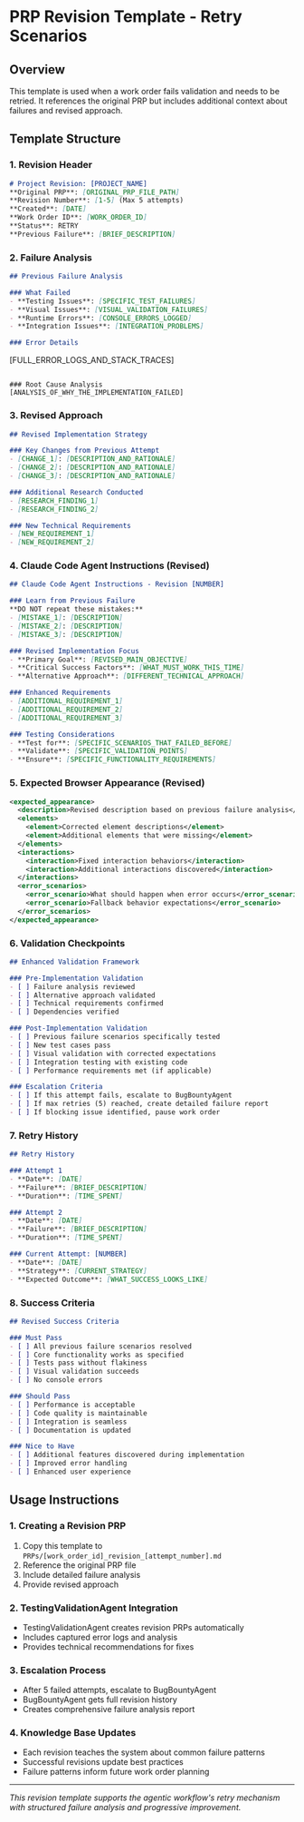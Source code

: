 # PRP Revision Template - Retry Scenarios

## Overview
This template is used when a work order fails validation and needs to be retried. It references the original PRP but includes additional context about failures and revised approach.

## Template Structure

### 1. Revision Header
```markdown
# Project Revision: [PROJECT_NAME]
**Original PRP**: [ORIGINAL_PRP_FILE_PATH]
**Revision Number**: [1-5] (Max 5 attempts)
**Created**: [DATE]
**Work Order ID**: [WORK_ORDER_ID]
**Status**: RETRY
**Previous Failure**: [BRIEF_DESCRIPTION]
```

### 2. Failure Analysis
```markdown
## Previous Failure Analysis

### What Failed
- **Testing Issues**: [SPECIFIC_TEST_FAILURES]
- **Visual Issues**: [VISUAL_VALIDATION_FAILURES]
- **Runtime Errors**: [CONSOLE_ERRORS_LOGGED]
- **Integration Issues**: [INTEGRATION_PROBLEMS]

### Error Details
```
[FULL_ERROR_LOGS_AND_STACK_TRACES]
```

### Root Cause Analysis
[ANALYSIS_OF_WHY_THE_IMPLEMENTATION_FAILED]
```

### 3. Revised Approach
```markdown
## Revised Implementation Strategy

### Key Changes from Previous Attempt
- [CHANGE_1]: [DESCRIPTION_AND_RATIONALE]
- [CHANGE_2]: [DESCRIPTION_AND_RATIONALE]
- [CHANGE_3]: [DESCRIPTION_AND_RATIONALE]

### Additional Research Conducted
- [RESEARCH_FINDING_1]
- [RESEARCH_FINDING_2]

### New Technical Requirements
- [NEW_REQUIREMENT_1]
- [NEW_REQUIREMENT_2]
```

### 4. Claude Code Agent Instructions (Revised)
```markdown
## Claude Code Agent Instructions - Revision [NUMBER]

### Learn from Previous Failure
**DO NOT repeat these mistakes:**
- [MISTAKE_1]: [DESCRIPTION]
- [MISTAKE_2]: [DESCRIPTION]
- [MISTAKE_3]: [DESCRIPTION]

### Revised Implementation Focus
- **Primary Goal**: [REVISED_MAIN_OBJECTIVE]
- **Critical Success Factors**: [WHAT_MUST_WORK_THIS_TIME]
- **Alternative Approach**: [DIFFERENT_TECHNICAL_APPROACH]

### Enhanced Requirements
- [ADDITIONAL_REQUIREMENT_1]
- [ADDITIONAL_REQUIREMENT_2]
- [ADDITIONAL_REQUIREMENT_3]

### Testing Considerations
- **Test for**: [SPECIFIC_SCENARIOS_THAT_FAILED_BEFORE]
- **Validate**: [SPECIFIC_VALIDATION_POINTS]
- **Ensure**: [SPECIFIC_FUNCTIONALITY_REQUIREMENTS]
```

### 5. Expected Browser Appearance (Revised)
```xml
<expected_appearance>
  <description>Revised description based on previous failure analysis</description>
  <elements>
    <element>Corrected element descriptions</element>
    <element>Additional elements that were missing</element>
  </elements>
  <interactions>
    <interaction>Fixed interaction behaviors</interaction>
    <interaction>Additional interactions discovered</interaction>
  </interactions>
  <error_scenarios>
    <error_scenario>What should happen when error occurs</error_scenario>
    <error_scenario>Fallback behavior expectations</error_scenario>
  </error_scenarios>
</expected_appearance>
```

### 6. Validation Checkpoints
```markdown
## Enhanced Validation Framework

### Pre-Implementation Validation
- [ ] Failure analysis reviewed
- [ ] Alternative approach validated
- [ ] Technical requirements confirmed
- [ ] Dependencies verified

### Post-Implementation Validation
- [ ] Previous failure scenarios specifically tested
- [ ] New test cases pass
- [ ] Visual validation with corrected expectations
- [ ] Integration testing with existing code
- [ ] Performance requirements met (if applicable)

### Escalation Criteria
- [ ] If this attempt fails, escalate to BugBountyAgent
- [ ] If max retries (5) reached, create detailed failure report
- [ ] If blocking issue identified, pause work order
```

### 7. Retry History
```markdown
## Retry History

### Attempt 1
- **Date**: [DATE]
- **Failure**: [BRIEF_DESCRIPTION]
- **Duration**: [TIME_SPENT]

### Attempt 2
- **Date**: [DATE]
- **Failure**: [BRIEF_DESCRIPTION]
- **Duration**: [TIME_SPENT]

### Current Attempt: [NUMBER]
- **Date**: [DATE]
- **Strategy**: [CURRENT_STRATEGY]
- **Expected Outcome**: [WHAT_SUCCESS_LOOKS_LIKE]
```

### 8. Success Criteria
```markdown
## Revised Success Criteria

### Must Pass
- [ ] All previous failure scenarios resolved
- [ ] Core functionality works as specified
- [ ] Tests pass without flakiness
- [ ] Visual validation succeeds
- [ ] No console errors

### Should Pass
- [ ] Performance is acceptable
- [ ] Code quality is maintainable
- [ ] Integration is seamless
- [ ] Documentation is updated

### Nice to Have
- [ ] Additional features discovered during implementation
- [ ] Improved error handling
- [ ] Enhanced user experience
```

## Usage Instructions

### 1. Creating a Revision PRP
1. Copy this template to `PRPs/[work_order_id]_revision_[attempt_number].md`
2. Reference the original PRP file
3. Include detailed failure analysis
4. Provide revised approach

### 2. TestingValidationAgent Integration
- TestingValidationAgent creates revision PRPs automatically
- Includes captured error logs and analysis
- Provides technical recommendations for fixes

### 3. Escalation Process
- After 5 failed attempts, escalate to BugBountyAgent
- BugBountyAgent gets full revision history
- Creates comprehensive failure analysis report

### 4. Knowledge Base Updates
- Each revision teaches the system about common failure patterns
- Successful revisions update best practices
- Failure patterns inform future work order planning

---

*This revision template supports the agentic workflow's retry mechanism with structured failure analysis and progressive improvement.*